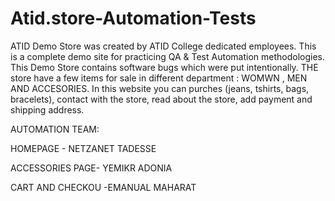 # Atid.store-Automation-Tests

ATID Demo Store was created by ATID College dedicated employees. 
This is a complete demo site for practicing QA & Test Automation methodologies.  
This Demo Store contains software bugs which were put intentionally.
THE store have a few items for sale in different department : WOMWN , MEN AND ACCESORIES.
In this website you can purches (jeans, tshirts, bags, bracelets), contact with the store, read about the store,
add payment and shipping address.
  

AUTOMATION TEAM:

HOMEPAGE - NETZANET TADESSE

ACCESSORIES PAGE- YEMIKR ADONIA

CART AND CHECKOU -EMANUAL MAHARAT



 

